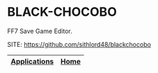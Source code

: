 # BLACK-CHOCOBO
 
 FF7 Save Game Editor.
 
 SITE: https://github.com/sithlord48/blackchocobo

 | [Applications](https://portable-linux-apps.github.io/apps.html) | [Home](https://portable-linux-apps.github.io)
 | --- | --- |
